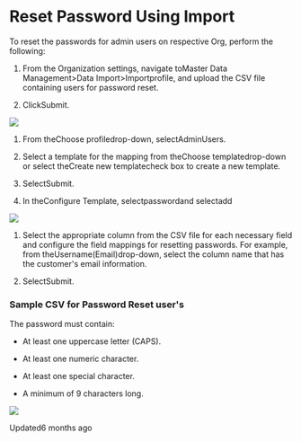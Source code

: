 # Reset Password Using Import

To reset the passwords for admin users on respective Org, perform the following:

1. From the Organization settings, navigate toMaster Data Management>Data Import>Importprofile, and upload the CSV file containing users for password reset.

2. ClickSubmit.

![](https://files.readme.io/7990a93-Upload_CSV.png)

1. From theChoose profiledrop-down, selectAdminUsers.

2. Select a template for the mapping from theChoose templatedrop-down or select theCreate new templatecheck box to create a new template.

3. SelectSubmit.

4. In theConfigure Template, selectpasswordand selectadd

![](https://files.readme.io/be052a9-Set_up_import.png)

1. Select the appropriate column from the CSV file for each necessary field and configure the field mappings for resetting passwords. For example, from theUsername(Email)drop-down, select the column name that has the customer's email information.

2. SelectSubmit.

### Sample CSV for Password Reset user's

The password must contain:

- At least one uppercase letter (CAPS).

- At least one numeric character.

- At least one special character.

- A minimum of 9 characters long.

![](https://files.readme.io/be542c0-Screenshot_35.png)

Updated6 months ago